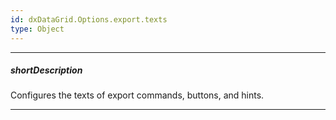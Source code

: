 ```yaml
---
id: dxDataGrid.Options.export.texts
type: Object
---
```

---
##### shortDescription
Configures the texts of export commands, buttons, and hints.

---
